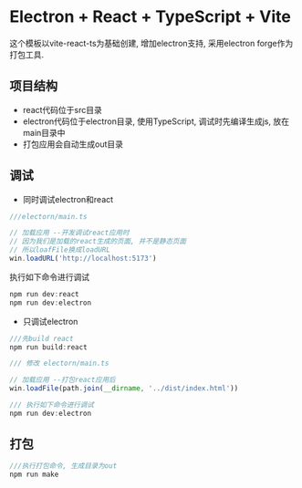 # Electron + React + TypeScript + Vite

这个模板以vite-react-ts为基础创建, 增加electron支持, 采用electron forge作为打包工具.

## 项目结构

- react代码位于src目录
- electron代码位于electron目录, 使用TypeScript, 调试时先编译生成js, 放在main目录中
- 打包应用会自动生成out目录

## 调试

- 同时调试electron和react 

```js
///electorn/main.ts

// 加载应用 --开发调试react应用时
// 因为我们是加载的react生成的页面, 并不是静态页面
// 所以loafFile换成loadURL
win.loadURL('http://localhost:5173')
```
执行如下命令进行调试
```js
npm run dev:react
npm run dev:electron
```
- 只调试electron
  
```js
///先build react
npm run build:react

/// 修改 electorn/main.ts

// 加载应用 --打包react应用后
win.loadFile(path.join(__dirname, '../dist/index.html'))

/// 执行如下命令进行调试
npm run dev:electron
```

## 打包
```js
///执行打包命令, 生成目录为out
npm run make
```
